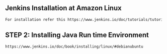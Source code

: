 ## Jenkins Installation at Amazon Linux 
```xml
For installation refer this https://www.jenkins.io/doc/tutorials/tutorial-for-installing-jenkins-on-AWS/
```

## STEP 2: Installing Java Run time Environment
```xml
https://www.jenkins.io/doc/book/installing/linux/#debianubuntu
```
